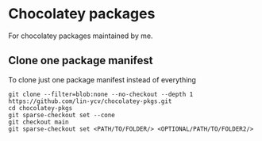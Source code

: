 # Chocolatey packages

For chocolatey packages maintained by me.

## Clone one package manifest

To clone just one package manifest instead of everything

```
git clone --filter=blob:none --no-checkout --depth 1 https://github.com/lin-ycv/chocolatey-pkgs.git
cd chocolatey-pkgs
git sparse-checkout set --cone
git checkout main
git sparse-checkout set <PATH/TO/FOLDER/> <OPTIONAL/PATH/TO/FOLDER2/>
```